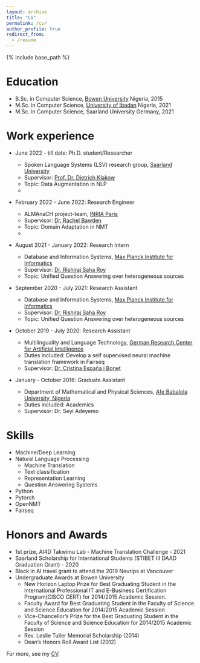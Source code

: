 ```yaml
---
layout: archive
title: "CV"
permalink: /cv/
author_profile: true
redirect_from:
  - /resume
---
```


{% include base_path %}

Education
======
* B.Sc. in Computer Science, <a href="https://bowen.edu.ng/">Bowen University</a> Nigeria, 2015
* M.Sc. in Computer Science, <a href="">University of Ibadan</a> Nigeria, 2021 
* M.Sc. in Computer Science, Saarland University Germany, 2021 

Work experience
======
* June 2022 - till date: Ph.D. student/Researcher
  *  Spoken Language Systems (LSV) research group, <a href = "https://www.lsv.uni-saarland.de/">Saarland University</a>
  * Supervisor: <a href="https://www.lsv.uni-saarland.de/people/dietrich-klakow/">Prof. Dr. Dietrich Klakow</a>
  * Topic: Data Augmentation in NLP
  * 
* February 2022 - June 2022: Research Engineer
  * ALMAnaCH project-team, <a href = "https://files.inria.fr/almanach/index-en.html">INRIA Paris</a>
  * Supervisor: <a href="https://rbawden.github.io/">Dr. Rachel Bawden</a>
  * Topic: Domain Adaptation in NMT
  * 
* August 2021 - January 2022: Research Intern
  * Database and Information Systems, <a href = "https://www.mpi-inf.mpg.de/departments/databases-and-information-systems/">Max Planck Institute for Informatics</a>
  * Supervisor: <a href="http://people.mpi-inf.mpg.de/~rsaharo/">Dr. Rishiraj Saha Roy</a>
  * Topic: Unified Question Answering over heterogeneous sources
  
* September 2020 - July 2021: Research Assistant
  * Database and Information Systems, <a href = "https://www.mpi-inf.mpg.de/departments/databases-and-information-systems/">Max Planck Institute for Informatics</a>
  * Supervisor: <a href="http://people.mpi-inf.mpg.de/~rsaharo/">Dr. Rishiraj Saha Roy</a>
  * Topic: Unified Question Answering over heterogeneous sources

* October 2019 - July 2020: Research Assistant
  * Multilinguality and Language Technology, <a href = "https://www.dfki.de/en/web/research/research-departments/multilinguality-and-language-technology/team-mlt/">German Research Center for Artificial Intelligence</a>
  * Duties included: Develop a self supervised neural machine translation framework in Fairseq
  * Supervisor: <a href="https://www.cs.upc.edu/~cristinae">Dr. Cristina España i Bonet</a>


* January - October 2016: Graduate Assistant
  * Department of Mathematical and Physical Sciences, <a href="http://www.abuad.edu.ng">Afe Babalola University, Nigeria </a>
  * Duties included: Academics
  * Supervisor: Dr. Seyi Adeyemo
  
Skills
======
* Machine/Deep Learning 
* Natural Language Processing
  * Machine Translation
  * Text classification
  * Representation Learning
  * Question Answering Systems
* Python
* Pytorch
* OpenNMT
* Fairseq

Honors and Awards
======
* 1st prize, AI4D Takwimu Lab - Machine Translation Challenge - 2021
* Saarland Scholarship for International Students (STIBET III DAAD Graduation Grant) - 2020
* Black in AI travel grant to attend the 2019 Neurips at Vancouver 
* Undergraduate Awards at Bowen University
  * New Horizon Laptop Prize for Best Graduating Student in the International Professional IT and E-Business Certification Program(CISCO CERT) for 2014/2015 Academic Session.
  * Faculty Award for Best Graduating Student in the Faculty of Science and Science Education for 2014/2015 Academic Session
  * Vice-Chancellor’s Prize for the Best Graduating Student in the Faculty of Science and Science Education for 2014/2015 Academic Session
  * Rev. Leslie Tuller Memorial Scholarship (2014)
  * Dean’s Honors Roll Award List (2012)

For more, see my <a href="../files/ALABI_Jesujoba__CV.pdf">CV</a>.
